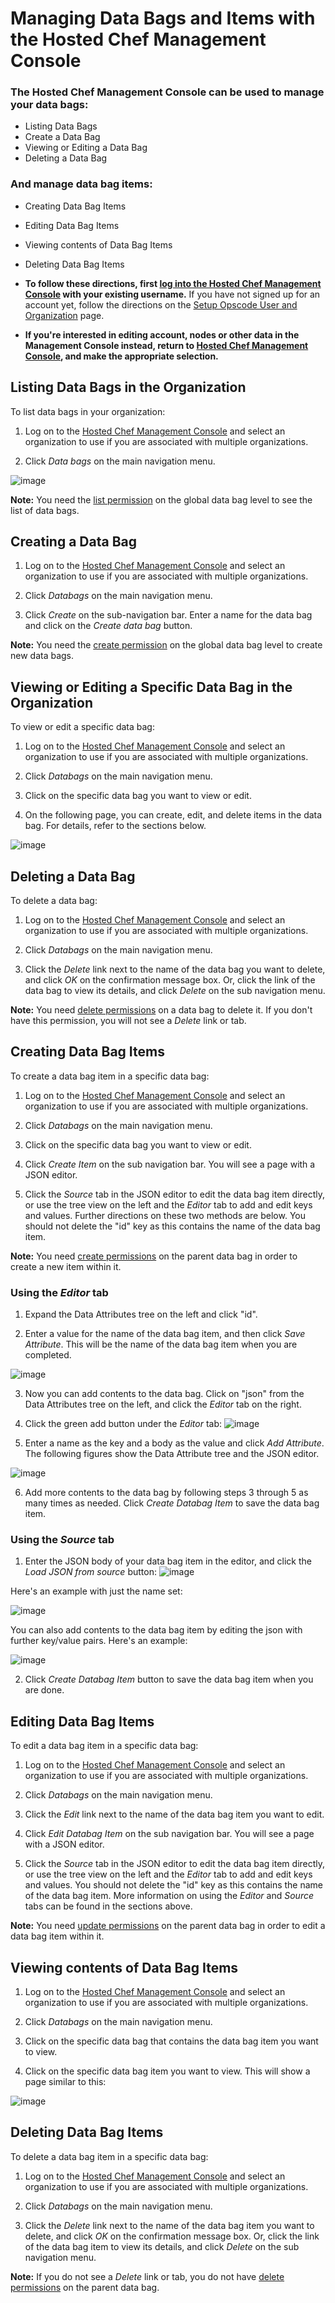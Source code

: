 Managing Data Bags and Items with the Hosted Chef Management Console
====================================================================

  

### The Hosted Chef Management Console can be used to manage your data bags:

-   Listing Data Bags
-   Create a Data Bag
-   Viewing or Editing a Data Bag
-   Deleting a Data Bag

### And manage data bag items:

-   Creating Data Bag Items
-   Editing Data Bag Items
-   Viewing contents of Data Bag Items
-   Deleting Data Bag Items

-   **To follow these directions, first [log into the Hosted Chef
    Management
    Console](Managing%20your%20Account%20and%20Billing%20Information.html#ManagingyourAccountandBillingInformation-LogintotheManagementConsole)
    with your existing username.** If you have not signed up for an
    account yet, follow the directions on the [Setup Opscode User and
    Organization](Setup%20Opscode%20User%20and%20Organization.html "Setup Opscode User and Organization")
    page.

-   **If you're interested in editing account, nodes or other data in
    the Management Console instead, return to [Hosted Chef Management
    Console](Hosted%20Chef%20Management%20Console.html "Hosted Chef Management Console"),
    and make the appropriate selection.**

Listing Data Bags in the Organization
-------------------------------------

To list data bags in your organization:

1. Log on to the [Hosted Chef Management
Console](http://manage.opscode.com) and select an organization to use if
you are associated with multiple organizations.

2. Click *Data bags* on the main navigation menu.

![image](../attachments/19923229/20086907.png)

**Note:** You need the [list
permission](Managing%20Permissions%20with%20the%20Hosted%20Chef%20Management%20Console.html "Managing Permissions with the Hosted Chef Management Console")
on the global data bag level to see the list of data bags.

Creating a Data Bag
-------------------

1. Log on to the [Hosted Chef Management
Console](http://manage.opscode.com) and select an organization to use if
you are associated with multiple organizations.

2. Click *Databags* on the main navigation menu.

3. Click *Create* on the sub-navigation bar. Enter a name for the data
bag and click on the *Create data bag* button.

**Note:** You need the [create
permission](Managing%20Permissions%20with%20the%20Hosted%20Chef%20Management%20Console.html "Managing Permissions with the Hosted Chef Management Console")
on the global data bag level to create new data bags.

Viewing or Editing a Specific Data Bag in the Organization
----------------------------------------------------------

To view or edit a specific data bag:

1. Log on to the [Hosted Chef Management
Console](http://manage.opscode.com) and select an organization to use if
you are associated with multiple organizations.

2. Click *Databags* on the main navigation menu.

3. Click on the specific data bag you want to view or edit.

4. On the following page, you can create, edit, and delete items in the
data bag. For details, refer to the sections below.

![image](../attachments/19923229/20086908.png)

Deleting a Data Bag
-------------------

To delete a data bag:

1. Log on to the [Hosted Chef Management
Console](http://manage.opscode.com) and select an organization to use if
you are associated with multiple organizations.

2. Click *Databags* on the main navigation menu.

3. Click the *Delete* link next to the name of the data bag you want to
delete, and click *OK* on the confirmation message box. Or, click the
link of the data bag to view its details, and click *Delete* on the sub
navigation menu.

**Note:** You need [delete
permissions](Managing%20Permissions%20with%20the%20Hosted%20Chef%20Management%20Console.html "Managing Permissions with the Hosted Chef Management Console")
on a data bag to delete it. If you don't have this permission, you will
not see a *Delete* link or tab.

Creating Data Bag Items
-----------------------

To create a data bag item in a specific data bag:

1. Log on to the [Hosted Chef Management
Console](http://manage.opscode.com) and select an organization to use if
you are associated with multiple organizations.

2. Click *Databags* on the main navigation menu.

3. Click on the specific data bag you want to view or edit.

4. Click *Create Item* on the sub navigation bar. You will see a page
with a JSON editor.

5. Click the *Source* tab in the JSON editor to edit the data bag item
directly, or use the tree view on the left and the *Editor* tab to add
and edit keys and values. Further directions on these two methods are
below. You should not delete the "id" key as this contains the name of
the data bag item.

**Note:** You need [create
permissions](Managing%20Permissions%20with%20the%20Hosted%20Chef%20Management%20Console.html "Managing Permissions with the Hosted Chef Management Console")
on the parent data bag in order to create a new item within it.

### Using the *Editor* tab

1. Expand the Data Attributes tree on the left and click "id".

2. Enter a value for the name of the data bag item, and then click *Save
Attribute*. This will be the name of the data bag item when you are
completed.

![image](../attachments/19923229/20086928.png)

3. Now you can add contents to the data bag. Click on "json" from the
Data Attributes tree on the left, and click the *Editor* tab on the
right.

4. Click the green add button under the *Editor* tab:
![image](../attachments/19923229/20086909.png)

5. Enter a name as the key and a body as the value and click *Add
Attribute*. The following figures show the Data Attribute tree and the
JSON editor.

![image](../attachments/19923229/20086929.png)

6. Add more contents to the data bag by following steps 3 through 5 as
many times as needed. Click *Create Databag Item* to save the data bag
item.

### Using the *Source* tab

1. Enter the JSON body of your data bag item in the editor, and click
the *Load JSON from source* button:
![image](../attachments/19923229/20086912.png)

Here's an example with just the name set:

![image](../attachments/19923229/20086931.png)

You can also add contents to the data bag item by editing the json with
further key/value pairs. Here's an example:

![image](../attachments/19923229/20086932.png)

2. Click *Create Databag Item* button to save the data bag item when you
are done.

Editing Data Bag Items
----------------------

To edit a data bag item in a specific data bag:

1. Log on to the [Hosted Chef Management
Console](http://manage.opscode.com) and select an organization to use if
you are associated with multiple organizations.

2. Click *Databags* on the main navigation menu.

3. Click the *Edit* link next to the name of the data bag item you want
to edit.

4. Click *Edit Databag Item* on the sub navigation bar. You will see a
page with a JSON editor.

5. Click the *Source* tab in the JSON editor to edit the data bag item
directly, or use the tree view on the left and the *Editor* tab to add
and edit keys and values. You should not delete the "id" key as this
contains the name of the data bag item. More information on using the
*Editor* and *Source* tabs can be found in the sections above.

**Note:** You need [update
permissions](Managing%20Permissions%20with%20the%20Hosted%20Chef%20Management%20Console.html "Managing Permissions with the Hosted Chef Management Console")
on the parent data bag in order to edit a data bag item within it.

Viewing contents of Data Bag Items
----------------------------------

1. Log on to the [Hosted Chef Management
Console](http://manage.opscode.com) and select an organization to use if
you are associated with multiple organizations.

2. Click *Databags* on the main navigation menu.

3. Click on the specific data bag that contains the data bag item you
want to view.

4. Click on the specific data bag item you want to view. This will show
a page similar to this:

![image](../attachments/19923229/20086930.png)

Deleting Data Bag Items
-----------------------

To delete a data bag item in a specific data bag:

1. Log on to the [Hosted Chef Management
Console](http://manage.opscode.com) and select an organization to use if
you are associated with multiple organizations.

2. Click *Databags* on the main navigation menu.

3. Click the *Delete* link next to the name of the data bag item you
want to delete, and click *OK* on the confirmation message box. Or,
click the link of the data bag item to view its details, and click
*Delete* on the sub navigation menu.

**Note:** If you do not see a *Delete* link or tab, you do not have
[delete
permissions](Managing%20Permissions%20with%20the%20Hosted%20Chef%20Management%20Console.html "Managing Permissions with the Hosted Chef Management Console")
on the parent data bag.

  
  
  
  

  
